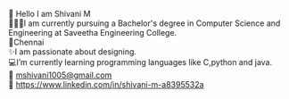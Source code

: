🙏 Hello I am Shivani M</br>
👩🏻‍💻I am currently pursuing a Bachelor's degree in Computer Science and Engineering at Saveetha Engineering College.</br>
📍Chennai</br>
✨I am passionate about designing.</br>
💻I’m currently learning programming languages like C,python and java.</br>
📧 mshivani1005@gmail.com</br>
🪪 https://www.linkedin.com/in/shivani-m-a8395532a</br>
 
